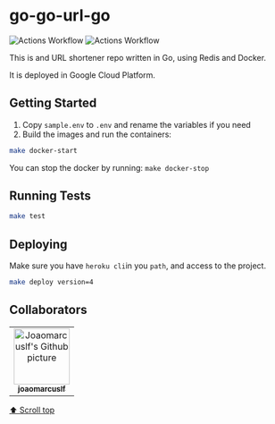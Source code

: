 # go-go-url-go

![Actions Workflow](https://github.com/joaomarcuslf/go-go-url-go/workflows/go/badge.svg)
![Actions Workflow](https://github.com/joaomarcuslf/go-go-url-go/workflows/CodeQL/badge.svg)

This is and URL shortener repo written in Go, using Redis and Docker.

It is deployed in Google Cloud Platform.

## Getting Started

1. Copy ```sample.env``` to ```.env``` and rename the variables if you need
2. Build the images and run the containers:

```sh
make docker-start
```

You can stop the docker by running: `make docker-stop`

## Running Tests

```sh
make test
```

## Deploying

Make sure you have `heroku cli`in you `path`, and access to the project.

```sh
make deploy version=4
```

## Collaborators

<table>
  <tr>
    <td align="center">
      <a href="https://github.com/joaomarcuslf">
        <img src="https://avatars.githubusercontent.com/u/53450523?v=4" width="100px;" alt="Joaomarcuslf's Github picture"/><br>
        <sub>
          <b>joaomarcuslf</b>
        </sub>
      </a>
    </td>
  </tr>
</table>

[⬆ Scroll top](#go-go-url-go)<br>
